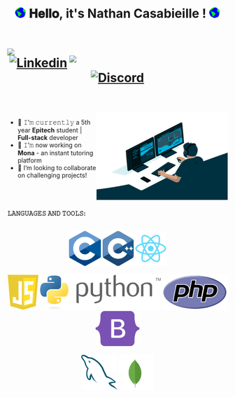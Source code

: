 <h1 align="center">
  <img src="https://github.com/nathan-casabieille/nathan-casabieille/blob/main/Earth.gif" width="24px" style="max-width:100%;">
  𝐇𝐞𝐥𝐥𝐨, it's Nathan Casabieille !
  <img src="https://github.com/nathan-casabieille/nathan-casabieille/blob/main/Earth.gif" width="24px" style="max-width:100%;">
  
  <br />
  <br />
  <div align=center>
  <img align=left width=420 src="https://github-readme-stats.vercel.app/api?username=nathan-casabieille&hide=prs&theme=onedark&layout=compact&hide_border=true&show_icons=true" />
  <img align=right width=362 src="https://github-readme-streak-stats.herokuapp.com/?user=nathan-casabieille&theme=onedark" />
  
  [![Linkedin](https://img.shields.io/badge/-LinkedIn-blue?style=flat&logo=Linkedin&logoColor=white)](https://www.linkedin.com/in/nathan-casabieille-775853152/)
  [![Discord](https://img.shields.io/badge/-Discord-white?style=flat&logo=Discord)](https://discord.com/users/natcas#5756/)
  </div>

</h1>

<br/>
<br/>
<a target="_blank">
  <img align="right" height="200" width="300" alt="GIF" src="https://github.com/nathan-casabieille/nathan-casabieille/blob/main/coder.gif">
</a>

- 🔭 𝙸’𝚖 𝚌𝚞𝚛𝚛𝚎𝚗𝚝𝚕𝚢 a 5th year **Epitech** student | **Full-stack** developer
- 🔨 𝙸’𝚖 now working on **Mona** - an instant tutoring platform
- 🤔 I’m looking to collaborate on challenging projects!

<br/>

#


**𝙻𝙰𝙽𝙶𝚄𝙰𝙶𝙴𝚂 𝙰𝙽𝙳 𝚃𝙾𝙾𝙻𝚂:**  
<br/>
<p style="text-align: center">
  <code><img height="80px" src="https://github.com/nathan-casabieille/nathan-casabieille/blob/main/c.svg"></code>
  <code><img height="80px" src="https://github.com/nathan-casabieille/nathan-casabieille/blob/main/c++.svg"></code>
  <code><img height="80px" src="https://github.com/nathan-casabieille/nathan-casabieille/blob/main/react.svg"></code>
  <br />
  <br />
  <code><img height="80px" src="https://github.com/nathan-casabieille/nathan-casabieille/blob/main/javascript.svg"></code>
  <code><img height="80px" src="https://github.com/nathan-casabieille/nathan-casabieille/blob/main/python.svg"></code>
  <code><img height="80px" src="https://github.com/nathan-casabieille/nathan-casabieille/blob/main/php.svg"></code>
  <code><img height="80px" src="https://github.com/nathan-casabieille/nathan-casabieille/blob/main/bootstrap.svg"></code>
  <br />
  <br />
  <code><img height="80px" src="https://github.com/nathan-casabieille/nathan-casabieille/blob/main/mysql.svg"></code>
  <code><img height="80px" src="https://github.com/nathan-casabieille/nathan-casabieille/blob/main/mongodb.svg"></code>
</p>
